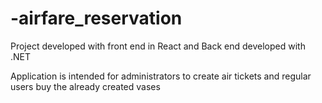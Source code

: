 # -airfare_reservation


Project developed with front end in React and Back end developed with .NET

Application is intended for administrators to create air tickets and regular users buy the already created vases
